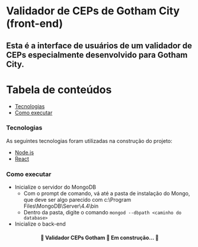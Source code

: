 # Validador de CEPs de Gotham City (front-end)

## Esta é a interface de usuários de um validador de CEPs especialmente desenvolvido para Gotham City.

Tabela de conteúdos
=================
<!--ts-->
   * [Tecnologias](#tecnologias)
   * [Como executar](#como-executar)
<!--te-->

### Tecnologias

As seguintes tecnologias foram utilizadas na construção do projeto:
- [Node.js](https://nodejs.org/en/)
- [React](https://pt-br.reactjs.org/)

### Como executar
- Inicialize o servidor do MongoDB
	- Com o prompt de comando, vá até a pasta de instalação do Mongo, que deve ser algo parecido com c:\Program Files\MongoDB\Server\4.4\bin
	- Dentro da pasta, digite o comando `mongod --dbpath <caminho do database>`
- Inicialize o back-end
	
<h4 align="center"> 
	🚧  Validador CEPs Gotham 🚀 Em construção...  🚧
</h4>